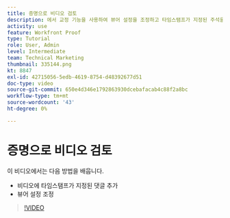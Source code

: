 ```yaml
---
title: 증명으로 비디오 검토
description: 에서 교정 기능을 사용하여 뷰어 설정을 조정하고 타임스탬프가 지정된 주석을 비디오에 추가하는 방법을 알아봅니다 [!DNL  Workfront].
activity: use
feature: Workfront Proof
type: Tutorial
role: User, Admin
level: Intermediate
team: Technical Marketing
thumbnail: 335144.png
kt: 8847
exl-id: 42715056-5edb-4619-8754-d48392677d51
doc-type: video
source-git-commit: 650e4d346e1792863930dcebafacab4c88f2a8bc
workflow-type: tm+mt
source-wordcount: '43'
ht-degree: 0%

---
```


# 증명으로 비디오 검토

이 비디오에서는 다음 방법을 배웁니다.

* 비디오에 타임스탬프가 지정된 댓글 추가
* 뷰어 설정 조정

>[!VIDEO](https://video.tv.adobe.com/v/335144/?quality=12&learn=on)

<!--
## Learn more
* Review a video proof
-->
